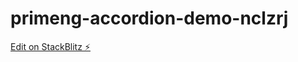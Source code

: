 # primeng-accordion-demo-nclzrj

[Edit on StackBlitz ⚡️](https://stackblitz.com/edit/primeng-accordion-demo-nclzrj)